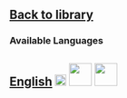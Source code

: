 ## [Back to library](https://fieldguides.github.io/library/)
### Available Languages
## [English](https://fieldguides.github.io/guide07/en) [<img src="https://fieldguides.github.io/library/resources/icons/pwa.png" height="20px"/>](https://fieldguides.github.io/guide07/en) [<img src="https://fieldguides.github.io/library/resources/icons/epub.png" height="40px"/>](https://fieldguides.github.io/guide07/en/download/guide1.epub) [<img src="https://fieldguides.github.io/library/resources/icons/pdf.png" height="40px"/>](https://fieldguides.github.io/guide07/en/download/guide1.pdf)



